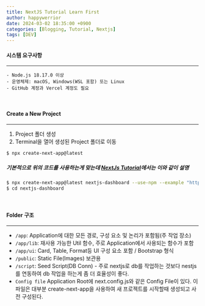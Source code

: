 ```yaml
---
title: NextJS Tutorial Learn First
author: happywerrior
date: 2024-03-02 18:35:00 +0900
categories: [Blogging, Tutorial, Nextjs]
tags: [DEV]
---
```


#### 시스템 요구사항
---

```text
- Node.js 18.17.0 이상
- 운영체제: macOS, Windows(WSL 포함) 또는 Linux
- GitHub 계정과 Vercel 계정도 필요
```
<br />

#### Create a New Project
---
1. Project 폴더 생성
2. Terminal을 열어 생성된 Project 폴더로 이동

```bash
$ npx create-next-app@latest
```

##### 기본적으로 위의 코드를 사용하는게 맞는데 [NextJs Tutorial](https://nextjs.org/docs/getting-started/installation)에서는 이와 같이 설명

```bash
$ npx create-next-app@latest nextjs-dashboard --use-npm --example "https://github.com/vercel/next-learn/tree/main/dashboard/starter-example"
$ cd nextjs-dashboard
```

<br />

#### Folder 구조
---
- `/app`: Application에 대한 모든 경로, 구성 요소 및 논리가 포함됨(주 작업 장소)
- `/app/lib`: 재사용 가능한 Util 함수, 주로 Application에서 사용되는 함수가 포함
- `/app/ui`: Card, Table, Format등 UI 구성 요소 포함 / Bootstrap 형식
- `/public`: Static File(Images) 보관용
- `/script`: Seed Script(DB Conn) - 주로 nextjs로 db를 작업하는 것보다 nestjs를 연동하여 db 작업을 하는게 좀 더 효율성이 좋다.
- `Config file` Application Root에 next.config.js와 같은 Config File이 있다. 이 파일은 대부분 create-next-app을 사용하여 새 프로젝트를 시작할때 생성되고 사전 구성된다.

<br />

